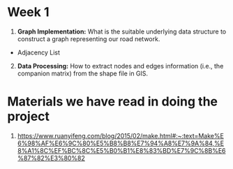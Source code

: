 # Week 1

1. __Graph Implementation:__ What is the suitable underlying data structure to construct a graph representing our road network.
+  Adjacency List

2. __Data Processing:__ How to extract nodes and edges information (i.e., the companion matrix) from the shape file in GIS.

# Materials we have read in doing the project

1. https://www.ruanyifeng.com/blog/2015/02/make.html#:~:text=Make%E6%98%AF%E6%9C%80%E5%B8%B8%E7%94%A8%E7%9A%84,%E8%A1%8C%EF%BC%8C%E5%B0%B1%E8%83%BD%E7%9C%8B%E6%87%82%E3%80%82

